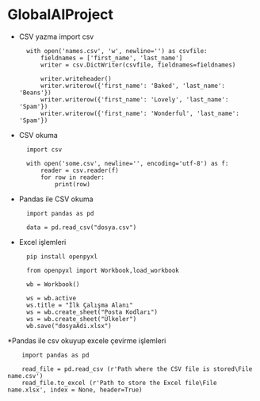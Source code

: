 # GlobalAIProject

* CSV yazma
        import csv

        with open('names.csv', 'w', newline='') as csvfile:
            fieldnames = ['first_name', 'last_name']
            writer = csv.DictWriter(csvfile, fieldnames=fieldnames)

            writer.writeheader()
            writer.writerow({'first_name': 'Baked', 'last_name': 'Beans'})
            writer.writerow({'first_name': 'Lovely', 'last_name': 'Spam'})
            writer.writerow({'first_name': 'Wonderful', 'last_name': 'Spam'})

* CSV okuma

        import csv

        with open('some.csv', newline='', encoding='utf-8') as f:
            reader = csv.reader(f)
            for row in reader:
                print(row)         


* Pandas ile CSV okuma

        import pandas as pd

        data = pd.read_csv("dosya.csv")


* Excel işlemleri
    
        pip install openpyxl

        from openpyxl import Workbook,load_workbook

        wb = Workbook()

        ws = wb.active
        ws.title = "İlk Çalışma Alanı"
        ws = wb.create_sheet("Posta Kodları")
        ws = wb.create_sheet("Ülkeler")
        wb.save("dosyaAdi.xlsx")


*Pandas ile csv okuyup excele çevirme işlemleri

        import pandas as pd

        read_file = pd.read_csv (r'Path where the CSV file is stored\File name.csv')
        read_file.to_excel (r'Path to store the Excel file\File name.xlsx', index = None, header=True)
